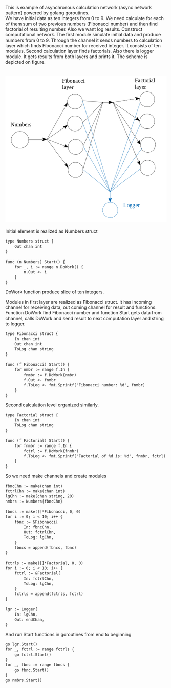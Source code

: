 This is example of asynchronous calculation network (async network pattern) powered by golang goroutines.<br/>
We have initial data as ten integers from 0 to 9. We need calculate for each of them sum of two previous numbers (Fibonacci number) and then find factorial of resulting number. Also we want log results. Construct computational network. The first module simulate initial data and produce numbers from 0 to 9. Through the channel it sends numbers to calculation layer which finds Fibonacci number for received integer. It consists of ten modules. Second calculation layer finds factorials. Also there is logger module. It gets results from both layers and prints it. The scheme is depicted on figure.<br/>
<br/>
<br/>
<img src="https://github.com/geneva-lake/async-network/blob/master/network.png"/>
<br/>
<br/>
Initial element is realized as Numbers struct

```
type Numbers struct {
    Out chan int
}

func (n Numbers) Start() {
    for _, i := range n.DoWork() {
        n.Out <- i
    }
}
```

DoWork function produce slice of ten integers. 

Modules in first layer are realized as Fibonacci struct. It has incoming channel for receiving data, out coming channel for result and functions. Function DoWork find Fibonacci number and function Start gets data from channel, calls DoWork and send result to next computation layer and string to logger. 

```
type Fibonacci struct {
    In chan int
    Out chan int
    ToLog chan string
}

func (f Fibonacci) Start() {
    for nmbr := range f.In {
        fnmbr := f.DoWork(nmbr)
        f.Out <- fnmbr
        f.ToLog <- fmt.Sprintf("Fibonacci number: %d", fnmbr)
    }
}
```

Second calculation level organized similarly. 

```
type Factorial struct {
    In chan int
    ToLog chan string
}

func (f Factorial) Start() {
    for fnmbr := range f.In {
        fctrl := f.DoWork(fnmbr)
        f.ToLog <- fmt.Sprintf("Factorial of %d is: %d", fnmbr, fctrl)
    }
}
```


So we need make channels and create modules

```
fbncChn := make(chan int)
fctrlChn := make(chan int)
lgChn := make(chan string, 20)
nmbrs := Numbers{fbncChn}

fbncs := make([]*Fibonacci, 0, 0)
for i := 0; i < 10; i++ {
    fbnc := &Fibonacci{
        In: fbncChn,
        Out: fctrlChn,
        ToLog: lgChn,
    }
    fbncs = append(fbncs, fbnc)
}

fctrls := make([]*Factorial, 0, 0)
for i := 0; i < 10; i++ {
    fctrl := &Factorial{
        In: fctrlChn,
        ToLog: lgChn,
    }
    fctrls = append(fctrls, fctrl)
}

lgr := Logger{
    In: lgChn,
    Out: endChan,
}
```


And run Start functions in goroutines from end to beginning

```
go lgr.Start()
for _, fctrl := range fctrls {
    go fctrl.Start()
}
for _, fbnc := range fbncs {
    go fbnc.Start()
}
go nmbrs.Start()
```
